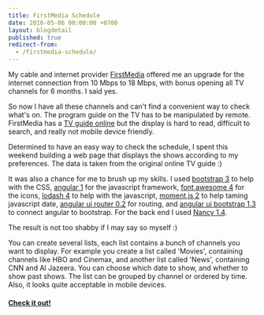 ```yaml
---
title: FirstMedia Schedule
date: 2016-05-06 00:00:00 +0700
layout: blogdetail
published: true
redirect-from: 
  - /firstmedia-schedule/
---
```


My cable and internet provider [FirstMedia](http://www.firstmedia.com/) offered me an upgrade for the internet connection from 10 Mbps to 18 Mbps, with bonus opening all TV channels for 6 months. I said yes.

So now I have all these channels and can't find a convenient way to check what's on. The program guide on the TV has to be manipulated by remote. FirstMedia has a [TV guide online](http://firstmedia.com/tv-guides) but the display is hard to read, difficult to search, and really not mobile device friendly.

Determined to have an easy way to check the schedule, I spent this weekend building a web page that displays the shows according to my preferences. The data is taken from the original online TV guide :)

It was also a chance for me to brush up my skills. I used [bootstrap 3](http://getbootstrap.com/) to help with the CSS, [angular 1](https://angularjs.org/) for the javascript framework, [font awesome 4](https://fortawesome.github.io/Font-Awesome/) for the icons, [lodash 4](https://lodash.com/) to help with the javascript, [moment.js 2](http://momentjs.com/) to help taming javascript date, [angular ui router 0.2](https://github.com/angular-ui/ui-router) for routing, and [angular ui bootstrap 1.3](https://angular-ui.github.io/bootstrap/) to connect angular to bootstrap. For the back end I used [Nancy 1.4](http://nancyfx.org/).

The result is not too shabby if I may say so myself :)

You can create several lists, each list contains a bunch of channels you want to display. For example you create a list called 'Movies', containing channels like HBO and Cinemax, and another list called 'News', containing CNN and Al Jazeera. You can choose which date to show, and whether to show past shows. The list can be grouped by channel or ordered by time. Also, it looks quite acceptable in mobile devices.

#### [Check it out!](http://www.endycahyono.com/apps/firstmedia)
